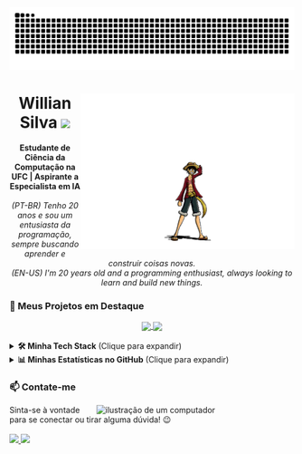<img src="https://github.com/WillianSilva51/WillianSilva51/blob/output/github-contribution-grid-snake.svg" alt="Snake animation">

<div align="center">
<img align="right" height="275px" src="https://github.com/WillianSilva51/WillianSilva51/blob/main/assets/luffy.gif" alt="Luffy GIF">

<h1>
Willian Silva
<img src="https://images.emojiterra.com/google/noto-emoji/animated-emoji/1f525.gif" width="40px">
</h1>

<p>
<b>Estudante de Ciência da Computação na UFC | Aspirante a Especialista em IA</b>
<br><br>
<i>(PT-BR) Tenho 20 anos e sou um entusiasta da programação, sempre buscando aprender e construir coisas novas.</i>
<br>
<i>(EN-US) I'm 20 years old and a programming enthusiast, always looking to learn and build new things.</i>
</p>
</div>

### 🚀 Meus Projetos em Destaque

<div align="center">
<a href="Dictionary" target="_blank">
  <img align="center" src="https://github-readme-stats.vercel.app/api/pin/?username=WillianSilva51&repo=Dictionary&theme=codeSTACKr" />
</a>
<a href="Termux_Assistant" target="_blank">
  <img align="center" src="https://github-readme-stats.vercel.app/api/pin/?username=WillianSilva51&repo=TermuxAssistant&theme=codeSTACKr" />
</a>
</div>

<br>

<details>
<summary><b>🛠️ Minha Tech Stack</b> (Clique para expandir)</summary>
<br>

<h4>👨‍💻 Linguagens</h4>
<p>
  
  [![My Skills](https://skillicons.dev/icons?i=java,spring,python,c,cpp,haskell)](https://skillicons.dev)

</p>

<h4>⚙️ Ferramentas & Plataformas</h4>
<p>
  
  [![My Skills](https://skillicons.dev/icons?i=vscode,idea,linux,windows,git,github,notion,docker,postgres)](https://skillicons.dev)

</p>
</details>

<details>
<summary><b>📊 Minhas Estatísticas no GitHub</b> (Clique para expandir)</summary>
<br>
  <div align="center">
    <img loading="lazy" src="https://github-readme-stats.vercel.app/api?username=WillianSilva51&theme=codeSTACKr&show_icons=true&include_all_commits=true&count_private=true" alt="Estatísticas do Github"/>
    <img loading="lazy" height="180px" src="https://github-readme-stats.vercel.app/api/top-langs/?username=WillianSilva51&layout=compact&langs_count=7&theme=codeSTACKr" alt="Linguagens mais usadas"/>
    <img loading="lazy" src="https://github-readme-streak-stats.herokuapp.com/?user=WillianSilva51&theme=codeSTACKr&hide_border=false" alt="Sequência de Contribuições no GitHub"/>
  </div>
</details>

### 📫 Contate-me
<img loading="lazy" src="https://raw.githubusercontent.com/MicaelliMedeiros/micaellimedeiros/master/image/computer-illustration.png" alt="ilustração de um computador" min-width="350px" max-width="350px" width="350px" align="right">
<p>
Sinta-se à vontade para se conectar ou tirar alguma dúvida! 😉
<br><br>
<a href="mailto:antonio.willian051@gmail.com" target="_blank">
<img loading="lazy" height="40px" src="https://img.shields.io/badge/Gmail-D14836?style=for-the-badge&logo=gmail&logoColor=white" target="_blank">
</a>
<a href="https://www.linkedin.com/in/willian-silva01/" target="_blank">
<img loading="lazy" height="40px" src="https://img.shields.io/badge/LinkedIn-0077B5?style=for-the-badge&logo=linkedin&logoColor=white" target="_blank">
</a>
</p>
